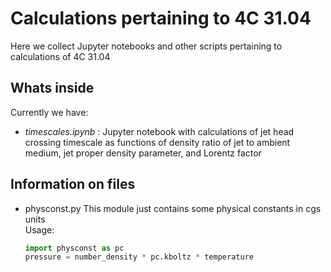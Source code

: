 # Calculations pertaining to 4C 31.04

Here we collect Jupyter notebooks and other scripts pertaining to calculations of 4C 31.04

## Whats inside

Currently we have:
- *timescales.ipynb* : Jupyter notebook with calculations of jet head crossing timescale as functions of density ratio of jet to ambient medium, jet proper density parameter, and Lorentz factor


## Information on files

- physconst.py
  This module just contains some physical constants in cgs units  
  Usage:
  ``` python
  import physconst as pc
  pressure = number_density * pc.kboltz * temperature
  ```
